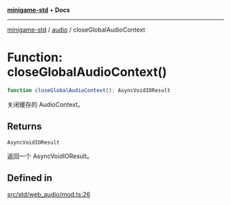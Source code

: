 [**minigame-std**](../../../README.md) • **Docs**

***

[minigame-std](../../../README.md) / [audio](../README.md) / closeGlobalAudioContext

# Function: closeGlobalAudioContext()

```ts
function closeGlobalAudioContext(): AsyncVoidIOResult
```

关闭缓存的 AudioContext。

## Returns

`AsyncVoidIOResult`

返回一个 AsyncVoidIOResult。

## Defined in

[src/std/web\_audio/mod.ts:26](https://github.com/JiangJie/minigame-std/blob/22787d0fd0cff776ed579de48ccf7523d9e4ce53/src/std/web_audio/mod.ts#L26)

